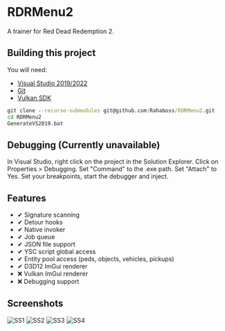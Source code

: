 # RDRMenu2
A trainer for Red Dead Redemption 2.

## Building this project
You will need:
* [Visual Studio 2019/2022](https://visualstudio.microsoft.com/)
* [Git](https://git-scm.com/download/win)
* [Vulkan SDK](https://sdk.lunarg.com/sdk/download/latest/windows/vulkan-sdk.exe)

```cmd
git clone --recurse-submodules git@github.com:Rahaboss/RDRMenu2.git
cd RDRMenu2
GenerateVS2019.bat
```

## Debugging (Currently unavailable)
In Visual Studio, right click on the project in the Solution Explorer. Click on Properties > Debugging. Set "Command" to the .exe path. Set "Attach" to Yes. Set your breakpoints, start the debugger and inject.

## Features
* ✔ Signature scanning
* ✔ Detour hooks
* ✔ Native invoker
* ✔ Job queue
* ✔ JSON file support
* ✔ YSC script global access
* ✔ Entity pool access (peds, objects, vehicles, pickups)
* ✔ D3D12 ImGui renderer
* ❌ Vulkan ImGui renderer
* ❌ Debugging support

## Screenshots
![SS1](https://github.com/Rahaboss/RDRMenu2/assets/39026217/64612c30-a37d-4f7c-92e0-406e92eb3d50)
![SS2](https://github.com/Rahaboss/RDRMenu2/assets/39026217/ac2fb102-7ac1-4f86-ae5f-6cf6c8bfdffe)
![SS3](https://github.com/Rahaboss/RDRMenu2/assets/39026217/73f269c1-30e9-4178-a1e3-07fa123d8471)
![SS4](https://github.com/Rahaboss/RDRMenu2/assets/39026217/3954e869-b06b-4f8c-b203-ed4ca68e5ef4)
